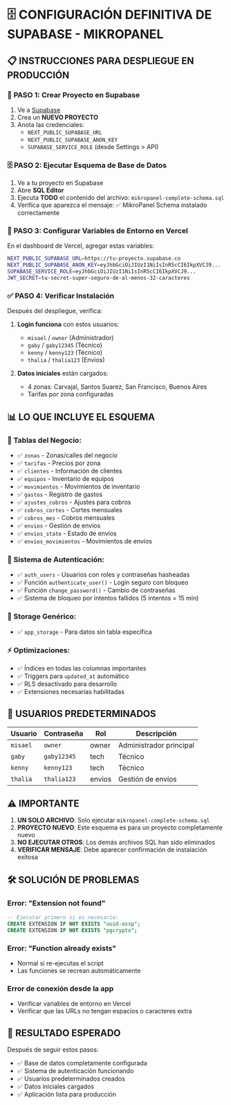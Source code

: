 # 🗄️ CONFIGURACIÓN DEFINITIVA DE SUPABASE - MIKROPANEL

## 📋 INSTRUCCIONES PARA DESPLIEGUE EN PRODUCCIÓN

### 🚀 **PASO 1: Crear Proyecto en Supabase**

1. Ve a [Supabase](https://supabase.com)
2. Crea un **NUEVO PROYECTO**
3. Anota las credenciales:
   - `NEXT_PUBLIC_SUPABASE_URL`
   - `NEXT_PUBLIC_SUPABASE_ANON_KEY`
   - `SUPABASE_SERVICE_ROLE` (desde Settings > API)

### 🗄️ **PASO 2: Ejecutar Esquema de Base de Datos**

1. Ve a tu proyecto en Supabase
2. Abre **SQL Editor**
3. Ejecuta **TODO** el contenido del archivo: `mikropanel-complete-schema.sql`
4. Verifica que aparezca el mensaje: ✅ MikroPanel Schema instalado correctamente

### 🔐 **PASO 3: Configurar Variables de Entorno en Vercel**

En el dashboard de Vercel, agregar estas variables:

```bash
NEXT_PUBLIC_SUPABASE_URL=https://tu-proyecto.supabase.co
NEXT_PUBLIC_SUPABASE_ANON_KEY=eyJhbGciOiJIUzI1NiIsInR5cCI6IkpXVCJ9...
SUPABASE_SERVICE_ROLE=eyJhbGciOiJIUzI1NiIsInR5cCI6IkpXVCJ9...
JWT_SECRET=tu-secret-super-seguro-de-al-menos-32-caracteres
```

### ✅ **PASO 4: Verificar Instalación**

Después del despliegue, verifica:

1. **Login funciona** con estos usuarios:
   - `misael` / `owner` (Administrador)
   - `gaby` / `gaby12345` (Técnico)
   - `kenny` / `kenny123` (Técnico)
   - `thalia` / `thalia123` (Envíos)

2. **Datos iniciales** están cargados:
   - 4 zonas: Carvajal, Santos Suarez, San Francisco, Buenos Aires
   - Tarifas por zona configuradas

## 📊 **LO QUE INCLUYE EL ESQUEMA**

### **🏢 Tablas del Negocio:**
- ✅ `zonas` - Zonas/calles del negocio
- ✅ `tarifas` - Precios por zona
- ✅ `clientes` - Información de clientes
- ✅ `equipos` - Inventario de equipos
- ✅ `movimientos` - Movimientos de inventario
- ✅ `gastos` - Registro de gastos
- ✅ `ajustes_cobros` - Ajustes para cobros
- ✅ `cobros_cortes` - Cortes mensuales
- ✅ `cobros_mes` - Cobros mensuales
- ✅ `envios` - Gestión de envíos
- ✅ `envios_state` - Estado de envíos
- ✅ `envios_movimientos` - Movimientos de envíos

### **🔐 Sistema de Autenticación:**
- ✅ `auth_users` - Usuarios con roles y contraseñas hasheadas
- ✅ Función `authenticate_user()` - Login seguro con bloqueo
- ✅ Función `change_password()` - Cambio de contraseñas
- ✅ Sistema de bloqueo por intentos fallidos (5 intentos = 15 min)

### **💾 Storage Genérico:**
- ✅ `app_storage` - Para datos sin tabla específica

### **⚡ Optimizaciones:**
- ✅ Índices en todas las columnas importantes
- ✅ Triggers para `updated_at` automático
- ✅ RLS desactivado para desarrollo
- ✅ Extensiones necesarias habilitadas

## 🔐 **USUARIOS PREDETERMINADOS**

| Usuario | Contraseña | Rol | Descripción |
|---------|------------|-----|-------------|
| `misael` | `owner` | owner | Administrador principal |
| `gaby` | `gaby12345` | tech | Técnico |
| `kenny` | `kenny123` | tech | Técnico |
| `thalia` | `thalia123` | envios | Gestión de envíos |

## ⚠️ **IMPORTANTE**

1. **UN SOLO ARCHIVO**: Solo ejecutar `mikropanel-complete-schema.sql`
2. **PROYECTO NUEVO**: Este esquema es para un proyecto completamente nuevo
3. **NO EJECUTAR OTROS**: Los demás archivos SQL han sido eliminados
4. **VERIFICAR MENSAJE**: Debe aparecer confirmación de instalación exitosa

## 🛠️ **SOLUCIÓN DE PROBLEMAS**

### Error: "Extension not found"
```sql
-- Ejecutar primero si es necesario:
CREATE EXTENSION IF NOT EXISTS "uuid-ossp";
CREATE EXTENSION IF NOT EXISTS "pgcrypto";
```

### Error: "Function already exists"
- Normal si re-ejecutas el script
- Las funciones se recrean automáticamente

### Error de conexión desde la app
- Verificar variables de entorno en Vercel
- Verificar que las URLs no tengan espacios o caracteres extra

## 🎯 **RESULTADO ESPERADO**

Después de seguir estos pasos:
- ✅ Base de datos completamente configurada
- ✅ Sistema de autenticación funcionando
- ✅ Usuarios predeterminados creados
- ✅ Datos iniciales cargados
- ✅ Aplicación lista para producción
